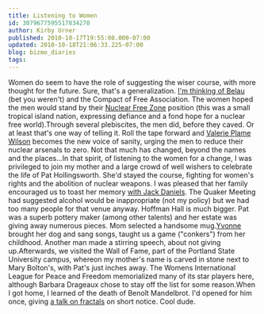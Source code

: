 ```yaml
---
title: Listening to Women
id: 3079677595517834270
author: Kirby Urner
published: 2010-10-17T19:55:00.000-07:00
updated: 2010-10-18T21:06:33.225-07:00
blog: bizmo_diaries
tags: 
---
```


Women do seem to have the role of suggesting the wiser course, with more thought for the future. Sure, that's a generalization.  [I'm thinking of Belau](http://mybizmo.blogspot.com/2009/08/yakking-with-old-timers.html) (bet you weren't) and the Compact of Free Association.  The women hoped the men would stand by their [Nuclear Free Zone](http://controlroom.blogspot.com/2010/08/menwfz.html) position (this was a small tropical island nation, expressing defiance and a fond hope for a nuclear free world).Through several plebiscites, the men did, before they caved.  Or at least that's one way of telling it.  Roll the tape forward and [Valerie Plame Wilson](http://worldgame.blogspot.com/2010/07/countdown-to-zero-movie-review.html) becomes the new voice of sanity, urging the men to reduce their nuclear arsenals to zero.  Not that much has changed, beyond the names and the places...In that spirit, of listening to the women for a change, I was privileged to join my mother and a large crowd of well wishers to celebrate the life of Pat Hollingsworth.  She'd stayed the course, fighting for women's rights and the abolition of nuclear weapons. I was pleased that her family encouraged us to toast her memory [with ](http://worldgame.blogspot.com/2006/03/returning-to-pdx.html)[Jack Daniels](http://worldgame.blogspot.com/2006/03/returning-to-pdx.html).  The Quaker Meeting had suggested alcohol would be inappropriate (not my policy) but we had too many people for that venue anyway.  Hoffman Hall is much bigger.  Pat was a superb pottery maker (among other talents) and her estate was giving away numerous pieces.  Mom selected a handsome mug.[Yvonne](http://mybizmo.blogspot.com/2007/06/peruvian-beauty.html) brought her dog and sang songs, taught us a game ("conkers") from her childhood. Another man made a stirring speech, about not giving up.Afterwards, we visited the Wall of Fame, part of the Portland State University campus, whereon my mother's name is carved in stone next to Mary Bolton's, with Pat's just inches away.  The Womens International League for Peace and Freedom memorialized many of its star players here, although Barbara Drageaux chose to stay off the list for some reason.When I got home, I learned of the death of Benoît Mandelbrot.  I'd opened for him once, giving [a talk on fractals](http://www.4dsolutions.net/presentations/Fractals%20Rule!.pdf) on short notice.  Cool dude.[](http://www.flickr.com/photos/17157315@N00/5091699771/)[](http://www.flickr.com/photos/17157315@N00/5091697073/)